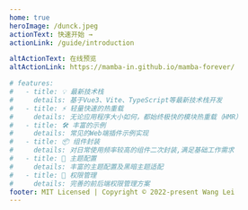 ```yaml
---
home: true
heroImage: /dunck.jpeg
actionText: 快速开始 →
actionLink: /guide/introduction

altActionText: 在线预览
altActionLink: https://mamba-in.github.io/mamba-forever/

# features:
#   - title: 💡 最新技术栈
#     details: 基于Vue3、Vite、TypeScript等最新技术栈开发
#   - title: ⚡️ 轻量快速的热重载
#     details: 无论应用程序大小如何，都始终极快的模块热重载（HMR）
#   - title: 🛠️ 丰富的示例
#     details: 常见的Web端插件示例实现
#   - title: 📦 组件封装
#     details: 对日常使用频率较高的组件二次封装,满足基础工作需求
#   - title: 🔩 主题配置
#     details: 丰富的主题配置及黑暗主题适配
#   - title: 🔑 权限管理
#     details: 完善的前后端权限管理方案
footer: MIT Licensed | Copyright © 2022-present Wang Lei
---
```

